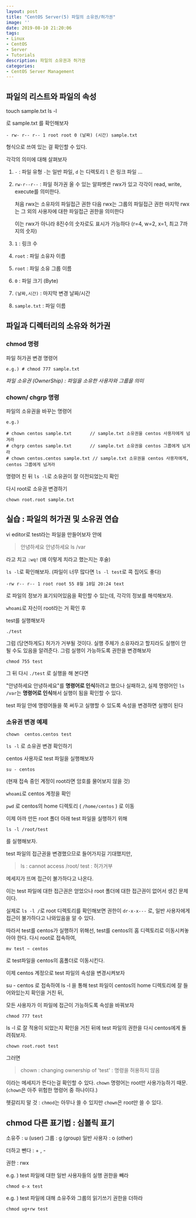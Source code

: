 ```yaml
---
layout: post
title: "CentOS Server(5) 파일의 소유권/허가권"
image: ''
date: 2019-08-10 21:20:06
tags: 
- Linux
- CentOS 
- Server
- Tutorials
description: 파일의 소유권과 허가권
categories:
- CentOS Server Management
---
```


## 파일의 리스트와 파일의 속성

touch sample.txt
ls -l 

로 sample.txt 를 확인해보자

    - rw- r-- r-- 1 root root 0 (날짜) (시간) sample.txt

형식으로 쓰여 있는 걸 확인할 수 있다.

각각의 의미에 대해 살펴보자

1. `-`    :    		    파일 유형
	`-`는 일반 파일, `d` 는 디렉토리  `l` 은 링크 파일 ...

2. `rw-r--r--`     : 		파일 허가권
	올 수 있는 알파벳은 rwx가 있고
	각각이 read, write, execute를 의미한다.

	처음 rwx는 소유자의 파일접근 권한
	다음 rwx는 그룹의 파일접근 권한
	마지막 rwx는 그 외의 사용자에 대한 파일접근 권한을 의미한다

	이는 rwx가 아니라 8진수의 숫자로도 표시가 가능하다
	(r=4, w=2, x=1, 최고 7까지의 숫자)
3. `1` : 링크 수
4. `root` : 파일 소유자 이름
5. `root` : 파일 소유 그룹 이름
6. `0` : 파일 크기 (Byte)
7. `(날짜,시간)` : 마지막 변경 날짜/시간
8. `sample.txt` : 파일 이름


## 파일과 디렉터리의 소유와 허가권 

### chmod 명령
	
파일 허가권 변경 명령어
 
	e.g.) # chmod 777 sample.txt


*파일 소유권 (OwnerShip) : 파일을 소유한 사용자와 그룹을 의미*

### chown/ chgrp 명령

파일의 소유권을 바꾸는 명령어

	e.g.) 

    # chown centos sample.txt 		// sample.txt 소유권을 centos 사용자에게 넘겨라
    # chgrp centos sample.txt 		// sample.txt 소유권을 centos 그룹에게 넘겨라
	# chown centos.centos sample.txt // sample.txt 소유권을 centos 사용자에게, centos 그룹에게 넘겨라 
				
명령어 친 뒤 `ls -l`로 소유권이 잘 이전되었는지 확인

다시 root로 소유권 변경하기

    chown root.root sample.txt

## 실습 : 파일의 허가권 및 소유권 연습

vi editor로 test라는 파일을 만들어보자
안에

> 안녕하세요 안녕하세요
 ls /var

라고 치고 `:wq!` (왜 이렇게 치라고 했는지는 후술)

`ls -l`로 확인해보자. 
(파일이 너무 많다면 `ls -l test`로 콕 집어도 좋다)

    -rw r-- r-- 1 root root 55 8월 10일 20:24 text
로 파일의 정보가 표기되어있음을 확인할 수 있는데, 
각각의 정보를 해석해보자.

`whoami`로 자신이 root라는 거 확인 후

test를 실행해보자

    ./test
그럼 (당연하게도) 허가가 거부될 것이다.
실행 주체가 소유자라고 할지라도 실행이 안될 수도 있음을 알려준다.
그럼 실행이 가능하도록 권한을 변경해보자

    chmod 755 test
그 뒤 다시 `./test` 로 실행을 해 본다면 

"안녕하세요 안녕하세요"를 **명령어로 인식**하려고 했으나 실패하고,
실제 명령어인 `ls /var`는 **명령어로 인식**해서 실행이 됨을 확인할 수 있다.

test 파일 안에 명령어들을 쭉 써두고 
실행할 수 있도록 속성을 변경하면 실행이 된다

### 소유권 변경 예제

    chown  centos.centos test

`ls -l` 로 소유권 변경 확인하기

centos 사용자로 test 파일을 실행해보자

    su - centos

(현재 접속 중인 계정이 root라면 암호를 물어보지 않을 것)

`whoami`로 centos 계정을 확인

`pwd` 로 centos의 home 디렉토리 ( `/home/centos` ) 로 이동

이제 아까 만든 root 폴더 아래 test 파일을 실행하기 위해 

    ls -l /root/test
    
를 실행해보자.

test 파일의 접근권을 변경했으므로 들어가지길 기대했지만,

> ls : cannot access /root/ test : 허가거부

메세지가 뜨며 접근이 불가하다고 나온다.

이는 test 파일에 대한 접근권은 얻었으나 root 폴더에 대한 접근권이 없어서 생긴 문제이다.

실제로 `ls -l /`로 root 디렉토리를 확인해보면 
권한이 
`dr-x-x---` 로, 일반 사용자에게 접근이 불가하다고 나와있음을 알 수 있다.

따라서 test를 centos가 실행하기 위해선, test를 centos의 홈 디렉토리로 이동시켜놓아야 한다. 다시 root로 접속하여,

    mv test ~ centos

로 test파일을 centos의 홈폴더로 이동시킨다.

이제 centos 계정으로 test 파일의 속성을 변경시켜보자

su - centos 로 접속하여 ls -l 을 통해 test 파일이 centos의 home 디렉토리에 잘 들어와있는지 확인을 거친 뒤, 

모든 사용자가 이 파일에 접근이 가능하도록 속성을 바꿔보자

    chmod 777 test

ls -l 로 잘 적용이 되었는지 확인을 거친 뒤에 test 파일의 권한을 다시
centos에게 돌려줘보자.

    chown root.root test

그러면 

> chown : changing ownership of 'test' : 명령을 허용하지 않음

이라는 메세지가 뜬다는걸 확인할 수 있다.
`chown` 명령어는 root만 사용가능하기 때문.
(`chown`은 아주 위험한 명령어 중 하나이다.)

헷갈리지 말 것 : `chmod`는 아무나 쓸 수 있지만 `chown`은 root만 쓸 수 있다.

## chmod  다른 표기법 : 심볼릭 표기

소유주 : u (user)
그룹 : g (group)
일반 사용자 : o (other)

더하고 뺀다 : + , -

권한 : rwx

e.g. ) test 파일에 대한 일반 사용자들의 실행 권한을 빼라

    chmod o-x test

e.g. ) test 파일에 대해 소유주와 그룹의 읽기쓰기 권한을 더하라

    chmod ug+rw test 
